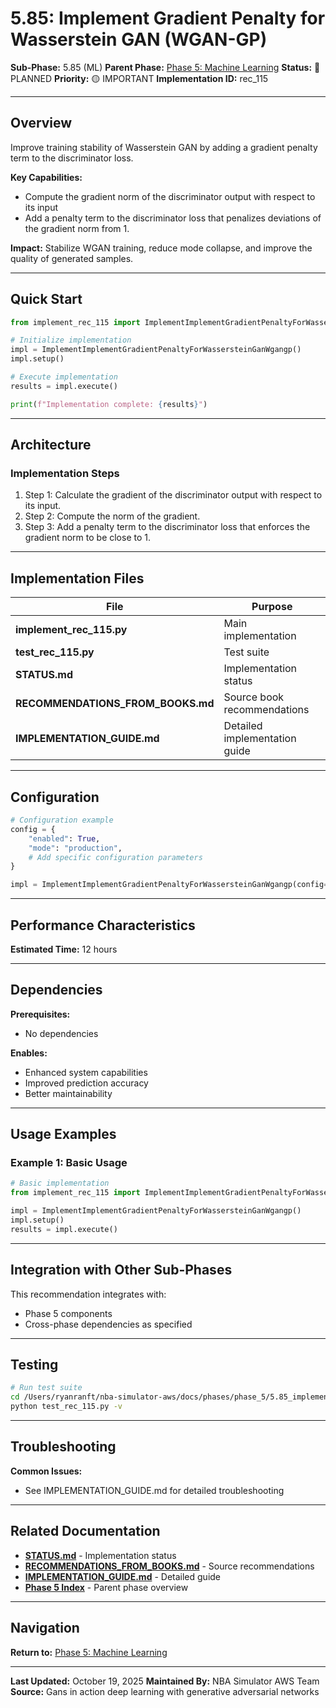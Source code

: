 # 5.85: Implement Gradient Penalty for Wasserstein GAN (WGAN-GP)

**Sub-Phase:** 5.85 (ML)
**Parent Phase:** [Phase 5: Machine Learning](../PHASE_5_INDEX.md)
**Status:** 🔵 PLANNED
**Priority:** 🟡 IMPORTANT
**Implementation ID:** rec_115

---

## Overview

Improve training stability of Wasserstein GAN by adding a gradient penalty term to the discriminator loss.

**Key Capabilities:**
- Compute the gradient norm of the discriminator output with respect to its input
- Add a penalty term to the discriminator loss that penalizes deviations of the gradient norm from 1.

**Impact:**
Stabilize WGAN training, reduce mode collapse, and improve the quality of generated samples.

---

## Quick Start

```python
from implement_rec_115 import ImplementImplementGradientPenaltyForWassersteinGanWgangp

# Initialize implementation
impl = ImplementImplementGradientPenaltyForWassersteinGanWgangp()
impl.setup()

# Execute implementation
results = impl.execute()

print(f"Implementation complete: {results}")
```

---

## Architecture

### Implementation Steps

1. Step 1: Calculate the gradient of the discriminator output with respect to its input.
2. Step 2: Compute the norm of the gradient.
3. Step 3: Add a penalty term to the discriminator loss that enforces the gradient norm to be close to 1.

---

## Implementation Files

| File | Purpose |
|------|---------|
| **implement_rec_115.py** | Main implementation |
| **test_rec_115.py** | Test suite |
| **STATUS.md** | Implementation status |
| **RECOMMENDATIONS_FROM_BOOKS.md** | Source book recommendations |
| **IMPLEMENTATION_GUIDE.md** | Detailed implementation guide |

---

## Configuration

```python
# Configuration example
config = {
    "enabled": True,
    "mode": "production",
    # Add specific configuration parameters
}

impl = ImplementImplementGradientPenaltyForWassersteinGanWgangp(config=config)
```

---

## Performance Characteristics

**Estimated Time:** 12 hours

---

## Dependencies

**Prerequisites:**
- No dependencies

**Enables:**
- Enhanced system capabilities
- Improved prediction accuracy
- Better maintainability

---

## Usage Examples

### Example 1: Basic Usage

```python
# Basic implementation
from implement_rec_115 import ImplementImplementGradientPenaltyForWassersteinGanWgangp

impl = ImplementImplementGradientPenaltyForWassersteinGanWgangp()
impl.setup()
results = impl.execute()
```

---

## Integration with Other Sub-Phases

This recommendation integrates with:
- Phase 5 components
- Cross-phase dependencies as specified

---

## Testing

```bash
# Run test suite
cd /Users/ryanranft/nba-simulator-aws/docs/phases/phase_5/5.85_implement_gradient_penalty_for_wasserstein_gan_wgan-gp
python test_rec_115.py -v
```

---

## Troubleshooting

**Common Issues:**
- See IMPLEMENTATION_GUIDE.md for detailed troubleshooting

---

## Related Documentation

- **[STATUS.md](STATUS.md)** - Implementation status
- **[RECOMMENDATIONS_FROM_BOOKS.md](RECOMMENDATIONS_FROM_BOOKS.md)** - Source recommendations
- **[IMPLEMENTATION_GUIDE.md](IMPLEMENTATION_GUIDE.md)** - Detailed guide
- **[Phase 5 Index](../PHASE_5_INDEX.md)** - Parent phase overview

---

## Navigation

**Return to:** [Phase 5: Machine Learning](../PHASE_5_INDEX.md)

---

**Last Updated:** October 19, 2025
**Maintained By:** NBA Simulator AWS Team
**Source:** Gans in action deep learning with generative adversarial networks
